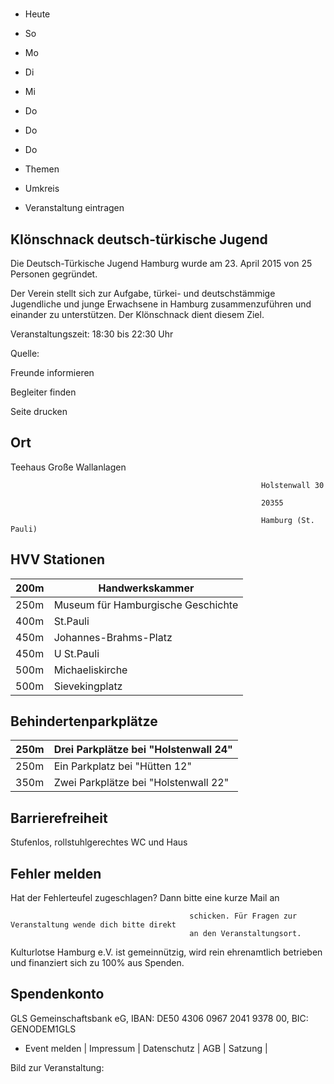 # 

- Heute
- So
- Mo
- Di
- Mi
- Do
- Do
- Do

- Themen
- Umkreis

- Veranstaltung eintragen

## Klönschnack deutsch-türkische Jugend

<!-- image -->

Die Deutsch-Türkische Jugend Hamburg wurde am 23. April 2015 von 25 Personen gegründet.

Der Verein stellt sich zur Aufgabe, türkei- und deutschstämmige Jugendliche und junge Erwachsene in Hamburg zusammenzuführen und einander zu unterstützen. Der Klönschnack dient diesem Ziel.

Veranstaltungszeit: 18:30 bis 22:30 Uhr

Quelle:

Freunde informieren

Begleiter finden

Seite drucken

## Ort

Teehaus Große Wallanlagen
				                                            
				
				
												

				                                            Holstenwall 30

				                                            20355 

				                                            Hamburg (St. Pauli)

## HVV Stationen

| 200m   | Handwerkskammer                    |
|--------|------------------------------------|
| 250m   | Museum für Hamburgische Geschichte |
| 400m   | St.Pauli                           |
| 450m   | Johannes-Brahms-Platz              |
| 450m   | U St.Pauli                         |
| 500m   | Michaeliskirche                    |
| 500m   | Sievekingplatz                     |

## Behindertenparkplätze

| 250m   | Drei Parkplätze bei "Holstenwall 24"   |
|--------|----------------------------------------|
| 250m   | Ein Parkplatz bei "Hütten 12"          |
| 350m   | Zwei Parkplätze bei "Holstenwall  22"  |

## Barrierefreiheit

Stufenlos, rollstuhlgerechtes WC und Haus

## Fehler melden

Hat der Fehlerteufel zugeschlagen? Dann bitte eine kurze Mail an
											
											schicken. Für Fragen zur Veranstaltung wende dich bitte direkt
											an den Veranstaltungsort.

Kulturlotse Hamburg e.V. ist gemeinnützig, wird rein ehrenamtlich betrieben und finanziert sich zu 100% aus Spenden.

## Spendenkonto

GLS Gemeinschaftsbank eG, IBAN: DE50 4306 0967 2041 9378 00, BIC: GENODEM1GLS

- Event melden | Impressum | Datenschutz | AGB | Satzung |

Bild zur Veranstaltung:

<!-- image -->